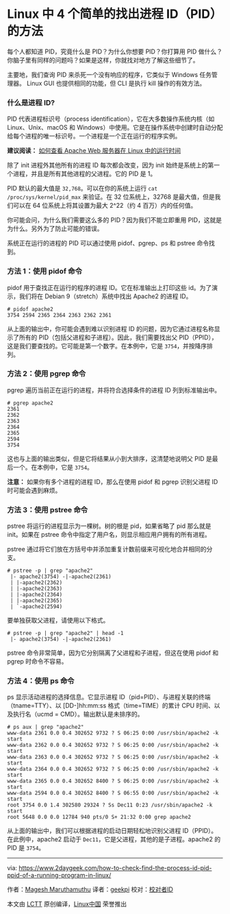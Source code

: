 Linux 中 4 个简单的找出进程 ID（PID）的方法
======
每个人都知道 PID，究竟什么是 PID？为什么你想要 PID？你打算用 PID 做什么？你脑子里有同样的问题吗？如果是这样，你就找对地方了解这些细节了。

主要地，我们查询 PID 来杀死一个没有响应的程序，它类似于 Windows 任务管理器。 Linux GUI 也提供相同的功能，但 CLI 是执行 kill 操作的有效方法。

### 什么是进程 ID?

PID 代表进程标识号（process identification），它在大多数操作系统内核（如 Linux、Unix、macOS 和 Windows）中使用。它是在操作系统中创建时自动分配给每个进程的唯一标识号。一个进程是一个正在运行的程序实例。

**建议阅读：** [如何查看 Apache Web 服务器在 Linux 中的运行时间][1]

除了 init 进程外其他所有的进程 ID 每次都会改变，因为 init 始终是系统上的第一个进程，并且是所有其他进程的父进程。它的 PID 是 1。

PID 默认的最大值是 `32,768`。可以在你的系统上运行 `cat /proc/sys/kernel/pid_max` 来验证。在 32 位系统上，32768 是最大值，但是我们可以在 64 位系统上将其设置为最大 2^22（约 4 百万）内的任何值。

你可能会问，为什么我们需要这么多的 PID？因为我们不能立即重用 PID，这就是为什么。另外为了防止可能的错误。

系统正在运行的进程的 PID 可以通过使用 pidof、pgrep、ps 和 pstree 命令找到。

### 方法 1：使用 pidof 命令

pidof 用于查找正在运行的程序的进程 ID。它在标准输出上打印这些 id。为了演示，我们将在 Debian 9（stretch）系统中找出 Apache2 的进程 ID。
```
# pidof apache2
3754 2594 2365 2364 2363 2362 2361

```

从上面的输出中，你可能会遇到难以识别进程 ID 的问题，因为它通过进程名称显示了所有的 PID（包括父进程和子进程）。因此，我们需要找出父 PID（PPID），这是我们要查找的。它可能是第一个数字。在本例中，它是 `3754`，并按降序排列。

### 方法 2：使用 pgrep 命令

pgrep 遍历当前正在运行的进程，并将符合选择条件的进程 ID 列到标准输出中。
```
# pgrep apache2
2361
2362
2363
2364
2365
2594
3754

```

这也与上面的输出类似，但是它将结果从小到大排序，这清楚地说明父 PID 是最后一个。在本例中，它是 `3754`。

**注意：** 如果你有多个进程的进程 ID，那么在使用 pidof 和 pgrep 识别父进程 ID 时可能会遇到麻烦。

### 方法 3：使用 pstree 命令

pstree 将运行的进程显示为一棵树。树的根是 pid，如果省略了 pid 那么就是 init。如果在 pstree 命令中指定了用户名，则显示相应用户拥有的所有进程。

pstree 通过将它们放在方括号中并添加重复计数前缀来可视化地合并相同的分支。
```
# pstree -p | grep "apache2"
 |- apache2(3754) -|-apache2(2361)
 | |-apache2(2362)
 | |-apache2(2363)
 | |-apache2(2364)
 | |-apache2(2365)
 | `-apache2(2594)

```

要单独获取父进程，请使用以下格式。
```
# pstree -p | grep "apache2" | head -1
 |- apache2(3754) -|-apache2(2361)

```

pstree 命令非常简单，因为它分别隔离了父进程和子进程，但这在使用 pidof 和 pgrep 时命令不容易。

### 方法 4：使用 ps 命令

ps 显示活动进程的选择信息。它显示进程 ID（pid=PID）、与进程关联的终端（tname=TTY）、以 [DD-]hh:mm:ss 格式（time=TIME）的累计 CPU 时间、以及执行名（ucmd = CMD）。输出默认是未排序的。
```
# ps aux | grep "apache2"
www-data 2361 0.0 0.4 302652 9732 ? S 06:25 0:00 /usr/sbin/apache2 -k start
www-data 2362 0.0 0.4 302652 9732 ? S 06:25 0:00 /usr/sbin/apache2 -k start
www-data 2363 0.0 0.4 302652 9732 ? S 06:25 0:00 /usr/sbin/apache2 -k start
www-data 2364 0.0 0.4 302652 9732 ? S 06:25 0:00 /usr/sbin/apache2 -k start
www-data 2365 0.0 0.4 302652 8400 ? S 06:25 0:00 /usr/sbin/apache2 -k start
www-data 2594 0.0 0.4 302652 8400 ? S 06:55 0:00 /usr/sbin/apache2 -k start
root 3754 0.0 1.4 302580 29324 ? Ss Dec11 0:23 /usr/sbin/apache2 -k start
root 5648 0.0 0.0 12784 940 pts/0 S+ 21:32 0:00 grep apache2

```

从上面的输出中，我们可以根据进程的启动日期轻松地识别父进程 ID（PPID）。在此例中，apache2 启动于 `Dec11`，它是父进程，其他的是子进程。apache2 的 PID 是 `3754`。

--------------------------------------------------------------------------------

via: https://www.2daygeek.com/how-to-check-find-the-process-id-pid-ppid-of-a-running-program-in-linux/

作者：[Magesh Maruthamuthu][a]
译者：[geekpi](https://github.com/geekpi)
校对：[校对者ID](https://github.com/校对者ID)

本文由 [LCTT](https://github.com/LCTT/TranslateProject) 原创编译，[Linux中国](https://linux.cn/) 荣誉推出

[a]:https://www.2daygeek.com/author/magesh/
[1]:https://www.2daygeek.com/check-find-apache-httpd-web-server-uptime-linux/
